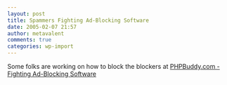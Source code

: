 ```yaml
---
layout: post
title: Spammers Fighting Ad-Blocking Software
date: 2005-02-07 21:57
author: metavalent
comments: true
categories: wp-import
---
```

Some folks are working on how to block the blockers at <a href="https://www.phpbuddy.com/article.php?id=20">PHPBuddy.com - Fighting Ad-Blocking Software</a>
